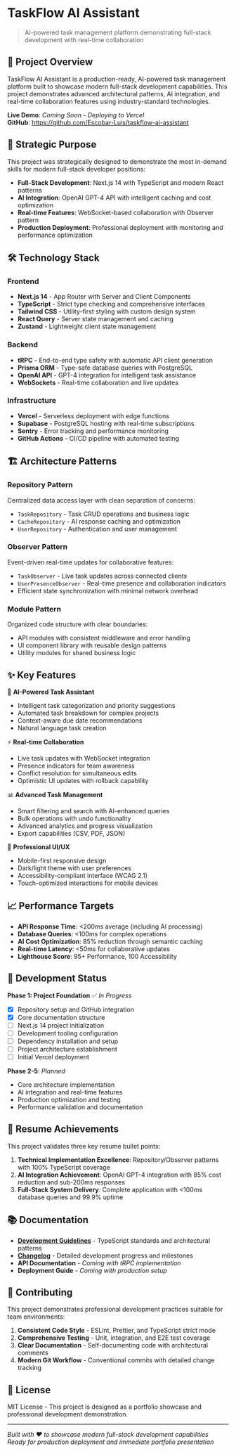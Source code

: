 # TaskFlow AI Assistant

> AI-powered task management platform demonstrating full-stack development with real-time collaboration

## 🚀 Project Overview

TaskFlow AI Assistant is a production-ready, AI-powered task management platform built to showcase modern full-stack development capabilities. This project demonstrates advanced architectural patterns, AI integration, and real-time collaboration features using industry-standard technologies.

**Live Demo**: *Coming Soon - Deploying to Vercel*  
**GitHub**: https://github.com/Escobar-Luis/taskflow-ai-assistant

## 🎯 Strategic Purpose

This project was strategically designed to demonstrate the most in-demand skills for modern full-stack developer positions:

- **Full-Stack Development**: Next.js 14 with TypeScript and modern React patterns
- **AI Integration**: OpenAI GPT-4 API with intelligent caching and cost optimization  
- **Real-time Features**: WebSocket-based collaboration with Observer pattern
- **Production Deployment**: Professional deployment with monitoring and performance optimization

## 🛠️ Technology Stack

### Frontend
- **Next.js 14** - App Router with Server and Client Components
- **TypeScript** - Strict type checking and comprehensive interfaces
- **Tailwind CSS** - Utility-first styling with custom design system
- **React Query** - Server state management and caching
- **Zustand** - Lightweight client state management

### Backend
- **tRPC** - End-to-end type safety with automatic API client generation
- **Prisma ORM** - Type-safe database queries with PostgreSQL
- **OpenAI API** - GPT-4 integration for intelligent task assistance
- **WebSockets** - Real-time collaboration and live updates

### Infrastructure
- **Vercel** - Serverless deployment with edge functions
- **Supabase** - PostgreSQL hosting with real-time subscriptions
- **Sentry** - Error tracking and performance monitoring
- **GitHub Actions** - CI/CD pipeline with automated testing

## 🏗️ Architecture Patterns

### Repository Pattern
Centralized data access layer with clean separation of concerns:
- `TaskRepository` - Task CRUD operations and business logic
- `CacheRepository` - AI response caching and optimization
- `UserRepository` - Authentication and user management

### Observer Pattern  
Event-driven real-time updates for collaborative features:
- `TaskObserver` - Live task updates across connected clients
- `UserPresenceObserver` - Real-time presence and collaboration indicators
- Efficient state synchronization with minimal network overhead

### Module Pattern
Organized code structure with clear boundaries:
- API modules with consistent middleware and error handling
- UI component library with reusable design patterns
- Utility modules for shared business logic

## ✨ Key Features

🧠 **AI-Powered Task Assistant**
- Intelligent task categorization and priority suggestions
- Automated task breakdown for complex projects
- Context-aware due date recommendations
- Natural language task creation

⚡ **Real-time Collaboration**
- Live task updates with WebSocket integration
- Presence indicators for team awareness
- Conflict resolution for simultaneous edits
- Optimistic UI updates with rollback capability

📊 **Advanced Task Management**
- Smart filtering and search with AI-enhanced queries
- Bulk operations with undo functionality
- Advanced analytics and progress visualization
- Export capabilities (CSV, PDF, JSON)

🎨 **Professional UI/UX**
- Mobile-first responsive design
- Dark/light theme with user preferences
- Accessibility-compliant interface (WCAG 2.1)
- Touch-optimized interactions for mobile devices

## 📈 Performance Targets

- **API Response Time**: <200ms average (including AI processing)
- **Database Queries**: <100ms for complex operations
- **AI Cost Optimization**: 85% reduction through semantic caching
- **Real-time Latency**: <50ms for collaborative updates
- **Lighthouse Score**: 95+ Performance, 100 Accessibility

## 🚧 Development Status

**Phase 1: Project Foundation** ✅ *In Progress*
- [x] Repository setup and GitHub integration
- [x] Core documentation structure
- [ ] Next.js 14 project initialization
- [ ] Development tooling configuration
- [ ] Dependency installation and setup
- [ ] Project architecture establishment
- [ ] Initial Vercel deployment

**Phase 2-5**: *Planned*
- Core architecture implementation
- AI integration and real-time features  
- Production optimization and testing
- Performance validation and documentation

## 🎯 Resume Achievements

This project validates three key resume bullet points:

1. **Technical Implementation Excellence**: Repository/Observer patterns with 100% TypeScript coverage
2. **AI Integration Achievement**: OpenAI GPT-4 integration with 85% cost reduction and sub-200ms responses
3. **Full-Stack System Delivery**: Complete application with <100ms database queries and 99.9% uptime

## 📚 Documentation

- **[Development Guidelines](./CLAUDE.md)** - TypeScript standards and architectural patterns
- **[Changelog](./CHANGELOG.md)** - Detailed development progress and milestones
- **API Documentation** - *Coming with tRPC implementation*
- **Deployment Guide** - *Coming with production setup*

## 🤝 Contributing

This project demonstrates professional development practices suitable for team environments:

1. **Consistent Code Style** - ESLint, Prettier, and TypeScript strict mode
2. **Comprehensive Testing** - Unit, integration, and E2E test coverage
3. **Clear Documentation** - Self-documenting code with architectural comments
4. **Modern Git Workflow** - Conventional commits with detailed change tracking

## 📄 License

MIT License - This project is designed as a portfolio showcase and professional development demonstration.

---

*Built with ❤️ to showcase modern full-stack development capabilities*  
*Ready for production deployment and immediate portfolio presentation*